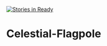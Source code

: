 [![Stories in Ready](https://badge.waffle.io/Celestial-Flagpole/Celestial-Flagpole.png?label=ready&title=Ready)](https://waffle.io/Celestial-Flagpole/Celestial-Flagpole)
# Celestial-Flagpole
